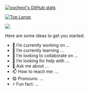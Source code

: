 [![oocheol's GitHub stats](https://github-readme-stats.vercel.app/api?username=oocheol&count_private=true&show_icons=true&theme=holi)](https://github.com/oocheol/github-readme-stats)

[![Top Langs](https://github-readme-stats.vercel.app/api/top-langs/?username=oocheol&layout=compact&theme=holi)](https://github.com/oocheol/github-readme-stats)

<img src="https://img.shields.io/badge/Android-3DDC84?style=flat-square&logo=Android&logoColor=white"/>

Here are some ideas to get you started:

- 🔭 I’m currently working on ...
- 🌱 I’m currently learning ...
- 👯 I’m looking to collaborate on ...
- 🤔 I’m looking for help with ...
- 💬 Ask me about ...
- 📫 How to reach me: ...
- 😄 Pronouns: ...
- ⚡ Fun fact: ...
